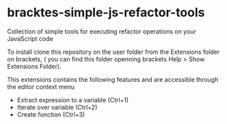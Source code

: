 # bracktes-simple-js-refactor-tools

Collection of simple tools for executing refactor operations on your JavaScript code

To install clone this repository on the user folder from the Extensions folder on brackets, ( you can find this folder openning brackets Help > Show Extensions Folder).

This extensions contains the following features and are accessible through the editor context menu

- Extract expression to a variable (Ctrl+1)
- Iterate over variable (Ctrl+2)
- Create function (Ctrl+3)
